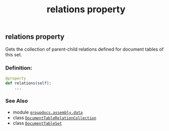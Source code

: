 ﻿---
title: relations property
second_title: GroupDocs.Assembly for Python via .NET API References
description: 
type: docs
url: /python-net/groupdocs.assembly.data/documenttableset/relations/
is_root: false
weight: 30
---

## relations property


Gets the collection of parent-child relations defined for document tables of this set.
### Definition:
```python
@property
def relations(self):
    ...
```

### See Also
* module [`groupdocs.assembly.data`](../../)
* class [`DocumentTableRelationCollection`](/assembly/python-net/groupdocs.assembly.data/documenttablerelationcollection)
* class [`DocumentTableSet`](/assembly/python-net/groupdocs.assembly.data/documenttableset)

